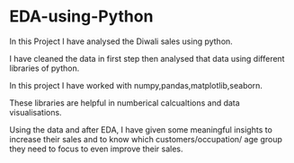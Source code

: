 # EDA-using-Python

In this Project I have analysed the Diwali sales using python.

I have cleaned the data in first step then analysed that data using different libraries of python.

In this project I have worked with numpy,pandas,matplotlib,seaborn.

These libraries are helpful in numberical calcualtions and data visualisations.

Using the data and after EDA, I have given some meaningful insights to increase their sales and to know which customers/occupation/ age group they need to focus to even improve their sales.
